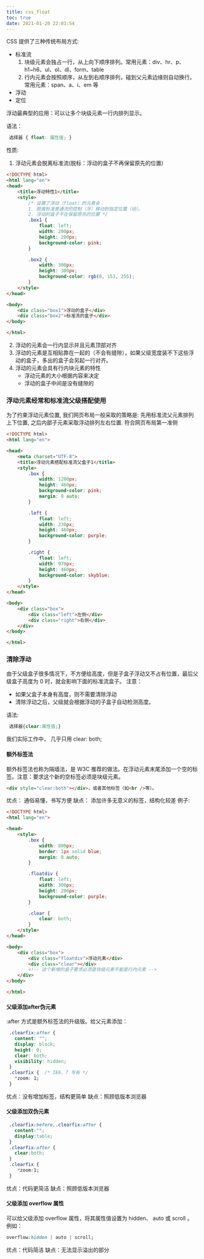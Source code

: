 ```yaml
---
title: css_float
toc: true
date: 2021-01-20 22:03:54
---
```

​CSS 提供了三种传统布局方式:
- 标准流
    1. 块级元素会独占一行，从上向下顺序排列。常用元素：div、hr、p、h1~h6、ul、ol、dl、form、table
    2. 行内元素会按照顺序，从左到右顺序排列，碰到父元素边缘则自动换行。常用元素：span、a、i、em 等 
- 浮动
- 定位

浮动最典型的应用：可以让多个块级元素一行内排列显示。

语法：
```css
 选择器 { float: 属性值; }
```

性质:
1. 浮动元素会脱离标准流(脱标：浮动的盒子不再保留原先的位置)
```html
<!DOCTYPE html>
<html lang="en">
<head>
    <title>浮动特性1</title>
    <style>
        /* 设置了浮动（float）的元素会：
        1. 脱离标准普通流的控制（浮）移动到指定位置（动）。
        2. 浮动的盒子不在保留原先的位置 */
        .box1 {
            float: left;
            width: 200px;
            height: 200px;
            background-color: pink;
        }

        .box2 {
            width: 300px;
            height: 300px;
            background-color: rgb(0, 153, 255);
        }
    </style>
</head>

<body>
    <div class="box1">浮动的盒子</div>
    <div class="box2">标准流的盒子</div>
</body>

</html>
```
2. 浮动的元素会一行内显示并且元素顶部对齐
3. 浮动的元素是互相贴靠在一起的（不会有缝隙），如果父级宽度装不下这些浮动的盒子，多出的盒子会另起一行对齐。
4. 浮动的元素会具有行内块元素的特性
    - 浮动元素的大小根据内容来决定
    - 浮动的盒子中间是没有缝隙的


### 浮动元素经常和标准流父级搭配使用
为了约束浮动元素位置, 我们网页布局一般采取的策略是:
先用标准流父元素排列上下位置, 之后内部子元素采取浮动排列左右位置.  符合网页布局第一准侧

```html
<!DOCTYPE html>
<html lang="en">

<head>
    <meta charset="UTF-8">
    <title>浮动元素搭配标准流父盒子1</title>
    <style>
        .box {
            width: 1200px;
            height: 460px;
            background-color: pink;
            margin: 0 auto;
        }

        .left {  
            float: left;
            width: 230px;
            height: 460px;
            background-color: purple;
        }

        .right {
            float: left;
            width: 970px;
            height: 460px;
            background-color: skyblue;
        }
    </style>
</head>

<body>
    <div class="box">
        <div class="left">左侧</div>
        <div class="right">右侧</div>
    </div>
</body>

</html>
```

### 清除浮动
由于父级盒子很多情况下，不方便给高度，但是子盒子浮动又不占有位置，最后父级盒子高度为 0 时，就会影响下面的标准流盒子。
注意：
- 如果父盒子本身有高度，则不需要清除浮动
- 清除浮动之后，父级就会根据浮动的子盒子自动检测高度。

语法:
```css
 选择器{clear:属性值;} 
```
我们实际工作中， 几乎只用 clear: both;

#### 额外标签法
额外标签法也称为隔墙法，是 W3C 推荐的做法。在浮动元素末尾添加一个空的标签。注意：要求这个新的空标签必须是块级元素。
```html
<div style="clear:both"></div>，或者其他标签（如<br />等）。
```
优点： 通俗易懂，书写方便
缺点： 添加许多无意义的标签，结构化较差
例子:
```html
<!DOCTYPE html>
<html lang="en">

<head>
    <style>
        .box {
            width: 800px;
            border: 1px solid blue;
            margin: 0 auto;
        }

        .floatdiv {
            float: left;
            width: 300px;
            height: 200px;
            background-color: purple;
        }

        .clear {
            clear: both;
        }
    </style>
</head>

<body>
    <div class="box">
        <div class="floatdiv">浮动元素</div>
        <div class="clear"></div>
        <!-- 这个新增的盒子要求必须是块级元素不能是行内元素 -->
    </div>
</body>

</html>
```
#### 父级添加after伪元素
:after 方式是额外标签法的升级版。给父元素添加：
```css
 .clearfix:after {  
   content: ""; 
   display: block; 
   height: 0; 
   clear: both; 
   visibility: hidden;  
 } 
 .clearfix {  /* IE6、7 专有 */ 
   *zoom: 1;
 }   
```
优点：没有增加标签，结构更简单
缺点：照顾低版本浏览器

#### 父级添加双伪元素

```css
 .clearfix:before,.clearfix:after {
   content:"";
   display:table; 
 }
 .clearfix:after {
   clear:both;
 }
 .clearfix {
    *zoom:1;
 }   
```

优点：代码更简洁
缺点：照顾低版本浏览器

#### 父级添加 overflow 属性
可以给父级添加 overflow 属性，将其属性值设置为 hidden、 auto 或 scroll 。
例如：
```css
overflow:hidden | auto | scroll;
```
优点：代码简洁
缺点：无法显示溢出的部分
